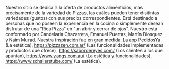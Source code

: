 Nuestro sitio se dedica a la oferta de productos alimenticios, más precisamente de la variedad de Pizzas, las cuáles pueden tener disitintas variedades (gustos) con sus precios correspondientes. Está destinado a personas que no poseen la experiencia en la cocina o simplemente desean disfrutar de una "Rica Pizza" en "un abrir y cerrar de ojos".
Nuestro está conformado por Candelaria Chazarreta, Emanuel Puertas, Martín Diosquez y Naim Murad.
Nuestra inspiración fue en gran medida: La app PedidosYa (La estética), https://pizzazen.com.ar/ (Las funcionalidades implementadas y productos que ofrece), https://sabordereyes.com/ (Los clientes a los que apuntan), https://www.yangs.com.au/ (La estética y funcionalidades), https://www.schallerstube.com/ (La estética).
